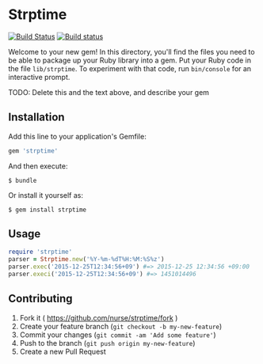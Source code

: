 # Strptime

[![Build Status](https://travis-ci.org/nurse/strptime.png)](https://travis-ci.org/nurse/strptime)
[![Build status](https://ci.appveyor.com/api/projects/status/9wr116l8uy1bdcxf/branch/master?svg=true)](https://ci.appveyor.com/project/nurse/strptime/branch/master)


Welcome to your new gem! In this directory, you'll find the files you need to be able to package up your Ruby library into a gem. Put your Ruby code in the file `lib/strptime`. To experiment with that code, run `bin/console` for an interactive prompt.

TODO: Delete this and the text above, and describe your gem

## Installation

Add this line to your application's Gemfile:

```ruby
gem 'strptime'
```

And then execute:

    $ bundle

Or install it yourself as:

    $ gem install strptime

## Usage

```ruby
require 'strptime'
parser = Strptime.new('%Y-%m-%dT%H:%M:%S%z')
parser.exec('2015-12-25T12:34:56+09') #=> 2015-12-25 12:34:56 +09:00
parser.execi('2015-12-25T12:34:56+09') #=> 1451014496
```

## Contributing

1. Fork it ( https://github.com/nurse/strptime/fork )
2. Create your feature branch (`git checkout -b my-new-feature`)
3. Commit your changes (`git commit -am 'Add some feature'`)
4. Push to the branch (`git push origin my-new-feature`)
5. Create a new Pull Request
